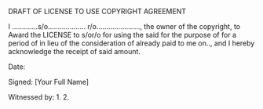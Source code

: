  DRAFT OF LICENSE TO USE COPYRIGHT AGREEMENT

I ………….s/o………………. r/o………………...., the owner of the copyright, to Award the LICENSE to s/or/o for using the said for the purpose of for a period of in lieu of the consideration of already paid to me on.., and I hereby acknowledge the receipt of said amount.

Date: 

Signed:
[Your Full Name]

Witnessed by:
1. 
2.
